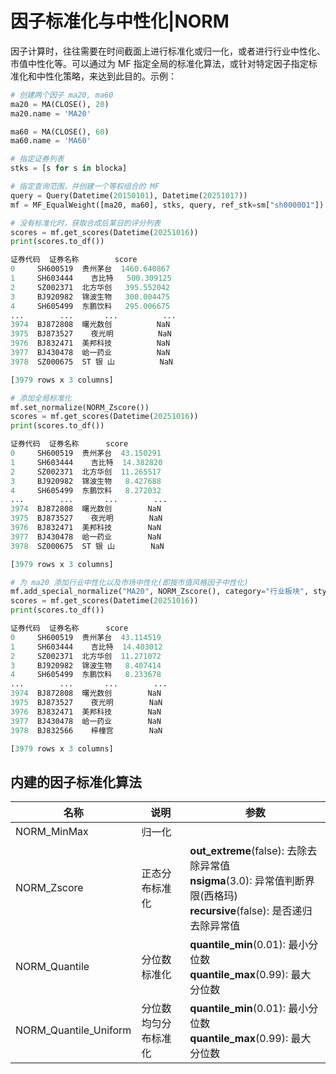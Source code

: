 # 因子标准化与中性化|NORM

因子计算时，往往需要在时间截面上进行标准化或归一化，或者进行行业中性化、市值中性化等。可以通过为 MF 指定全局的标准化算法，或针对特定因子指定标准化和中性化策略，来达到此目的。示例：

```python
# 创建两个因子 ma20, ma60
ma20 = MA(CLOSE(), 20)
ma20.name = 'MA20'

ma60 = MA(CLOSE(), 60)
ma60.name = 'MA60'

# 指定证券列表
stks = [s for s in blocka]

# 指定查询范围，并创建一个等权组合的 MF
query = Query(Datetime(20150101), Datetime(20251017))
mf = MF_EqualWeight([ma20, ma60], stks, query, ref_stk=sm["sh000001"])

# 没有标准化时，获取合成后某日的评分列表
scores = mf.get_scores(Datetime(20251016))
print(scores.to_df())
```

```python
证券代码  证券名称        score
0     SH600519  贵州茅台  1460.640867
1     SH603444    吉比特   500.309125
2     SZ002371  北方华创   395.552042
3     BJ920982  锦波生物   300.004475
4     SH605499  东鹏饮料   295.006675
...        ...       ...          ...
3974  BJ872808  曙光数创          NaN
3975  BJ873527    夜光明          NaN
3976  BJ832471  美邦科技          NaN
3977  BJ430478  峆一药业          NaN
3978  SZ000675  ST 银 山          NaN

[3979 rows x 3 columns]

```

```python
# 添加全局标准化
mf.set_normalize(NORM_Zscore())
scores = mf.get_scores(Datetime(20251016))
print(scores.to_df())

证券代码  证券名称      score
0     SH600519  贵州茅台  43.150291
1     SH603444    吉比特  14.382820
2     SZ002371  北方华创  11.265517
3     BJ920982  锦波生物   8.427688
4     SH605499  东鹏饮料   8.272032
...        ...       ...        ...
3974  BJ872808  曙光数创        NaN
3975  BJ873527    夜光明        NaN
3976  BJ832471  美邦科技        NaN
3977  BJ430478  峆一药业        NaN
3978  SZ000675  ST 银 山        NaN

[3979 rows x 3 columns]
```

```python
# 为 ma20 添加行业中性化以及市场中性化(即按市值风格因子中性化)
mf.add_special_normalize("MA20", NORM_Zscore(), category="行业板块", style_inds=[LOG(CLOSE()*LIUTONGPAN())])
scores = mf.get_scores(Datetime(20251016))
print(scores.to_df())

证券代码  证券名称      score
0     SH600519  贵州茅台  43.114519
1     SH603444    吉比特  14.403012
2     SZ002371  北方华创  11.271072
3     BJ920982  锦波生物   8.407414
4     SH605499  东鹏饮料   8.233678
...        ...       ...        ...
3974  BJ872808  曙光数创        NaN
3975  BJ873527    夜光明        NaN
3976  BJ832471  美邦科技        NaN
3977  BJ430478  峆一药业        NaN
3978  BJ832566    梓橦宫        NaN

[3979 rows x 3 columns]
```

## 内建的因子标准化算法

| 名称                  | 说明                 | 参数                                                                                                                                                |
| --------------------- | -------------------- | --------------------------------------------------------------------------------------------------------------------------------------------------- |
| NORM_MinMax           | 归一化               |                                                                                                                                                     |
| NORM_Zscore           | 正态分布标准化       | **out_extreme**(false): 去除去除异常值<br />**nsigma**(3.0): 异常值判断界限(西格玛)<br />**recursive**(false): 是否递归去除异常值 |
| NORM_Quantile         | 分位数标准化         | **quantile_min**(0.01): 最小分位数<br />**quantile_max**(0.99): 最大分位数                                                            |
| NORM_Quantile_Uniform | 分位数均匀分布标准化 | **quantile_min**(0.01): 最小分位数<br />**quantile_max**(0.99): 最大分位数                                                            |
